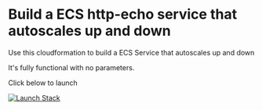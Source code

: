 # Build a ECS http-echo service that autoscales up and down

Use this cloudformation to build a ECS Service that autoscales up and down 

It's fully functional with no parameters.

Click below to launch

[![Launch Stack](https://s3.amazonaws.com/cloudformation-examples/cloudformation-launch-stack.png)](https://console.aws.amazon.com/cloudformation/home?region=us-west-2#/stacks/new?stackName=ecs-autoscale&templateURL=https://s3-us-west-2.amazonaws.com/edyesed-cloudformations/ecs-service/ecs-service-with-autoscale.template)

